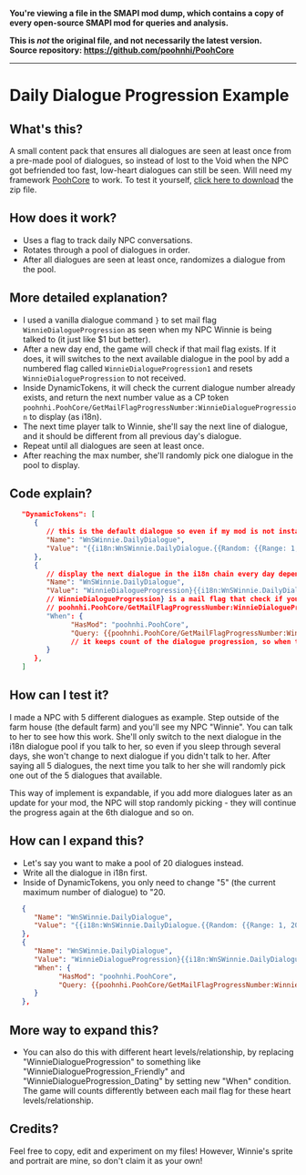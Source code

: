 **You're viewing a file in the SMAPI mod dump, which contains a copy of every open-source SMAPI mod
for queries and analysis.**

**This is _not_ the original file, and not necessarily the latest version.**  
**Source repository: https://github.com/poohnhi/PoohCore**

----

# Daily Dialogue Progression Example

## What's this?
A small content pack that ensures all dialogues are seen at least once from a pre-made pool of dialogues, so instead of lost to the Void when the NPC got befriended too fast, low-heart dialogues can still be seen. Will need my framework [PoohCore](https://github.com/poohnhi/PoohCore/releases) to work. To test it yourself, [click here to download](https://github.com/poohnhi/PoohCore/raw/main/.%5BCP%5D%20Daily%20Dialogue%20Progression%20Example/%5BCP%5D%20Daily%20Dialogue%20Progression%20Example.zip) the zip file.

## How does it work?
- Uses a flag to track daily NPC conversations.
- Rotates through a pool of dialogues in order.
- After all dialogues are seen at least once, randomizes a dialogue from the pool.

## More detailed explanation?
- I used a vanilla dialogue command `}` to set mail flag `WinnieDialogueProgression` as seen when my NPC Winnie is being talked to (it just like $1 but better).
- After a new day end, the game will check if that mail flag exists. If it does, it will switches to the next available dialogue in the pool by add a numbered flag called `WinnieDialogueProgression1` and resets `WinnieDialogueProgression` to not received.
- Inside DynamicTokens, it will check the current dialogue number already exists, and return the next number value as a CP token `poohnhi.PoohCore/GetMailFlagProgressNumber:WinnieDialogueProgression` to display (as i18n).
- The next time player talk to Winnie, she'll say the next line of dialogue, and it should be different from all previous day's dialogue.
- Repeat until all dialogues are seen at least once.
- After reaching the max number, she'll randomly pick one dialogue in the pool to display.

## Code explain?
```json
   "DynamicTokens": [
      {
         // this is the default dialogue so even if my mod is not installed, the game still have something to display by randomizing
         "Name": "WnSWinnie.DailyDialogue",
         "Value": "{{i18n:WnSWinnie.DailyDialogue.{{Random: {{Range: 1, 5}}}}}}", // you will need to change 5 to the number of max daily dialogue inside of your i18n file
      },
      {
         // display the next dialogue in the i18n chain every day depends on the number of time you have talked to the NPC
         "Name": "WnSWinnie.DailyDialogue",
         "Value": "WinnieDialogueProgression}{{i18n:WnSWinnie.DailyDialogue.{{poohnhi.PoohCore/GetMailFlagProgressNumber:WinnieDialogueProgression}}}}",
         // WinnieDialogueProgression} is a mail flag that check if you talked to her today and the dialogue got displayed at least once, change it to something like <NPCName>DialogueProgression instead (without the <>, and NPCName is your internal NPC name - the name should be something that no one else use)
         // poohnhi.PoohCore/GetMailFlagProgressNumber:WinnieDialogueProgression is a CP token that returns the number of the next dialogue that should be displayed. so if you haven't talk to your NPC it will be "1", if talked once it will be "2", if talked twice it will be "3",... and so on, to display the next dialogue (within i18n)
         "When": {
               "HasMod": "poohnhi.PoohCore",
               "Query: {{poohnhi.PoohCore/GetMailFlagProgressNumber:WinnieDialogueProgression}} <= 5": true
               // it keeps count of the dialogue progression, so when the player reaches the maximum number of dialogue available in i18n, dialogue will start to randomize instead (using the above default dialogue). you will need to change 5 to the number of max daily dialogue inside of your i18n file
         }
      },
   ]
```

## How can I test it?
I made a NPC with 5 different dialogues as example. Step outside of the farm house (the default farm) and you'll see my NPC "Winnie". You can talk to her to see how this work. She'll only switch to the next dialogue in the i18n dialogue pool if you talk to her, so even if you sleep through several days, she won't change to next dialogue if you didn't talk to her. After saying all 5 dialogues, the next time you talk to her she will randomly pick one out of the 5 dialogues that available. 

This way of implement is expandable, if you add more dialogues later as an update for your mod, the NPC will stop randomly picking - they will continue the progress again at the 6th dialogue and so on.

## How can I expand this?

- Let's say you want to make a pool of 20 dialogues instead.
- Write all the dialogue in i18n first.
- Inside of DynamicTokens, you only need to change "5" (the current maximum number of dialogue) to "20.
```json
   {
      "Name": "WnSWinnie.DailyDialogue",
      "Value": "{{i18n:WnSWinnie.DailyDialogue.{{Random: {{Range: 1, 20}}}}}}"
   },
   {
      "Name": "WnSWinnie.DailyDialogue",
      "Value": "WinnieDialogueProgression}{{i18n:WnSWinnie.DailyDialogue.{{poohnhi.PoohCore/GetMailFlagProgressNumber:WinnieDialogueProgression}}}}",
      "When": {
            "HasMod": "poohnhi.PoohCore",
            "Query: {{poohnhi.PoohCore/GetMailFlagProgressNumber:WinnieDialogueProgression}} <= 20": true
      }
   },
```

## More way to expand this?
- You can also do this with different heart levels/relationship, by replacing "WinnieDialogueProgression" to something like "WinnieDialogueProgression_Friendly" and "WinnieDialogueProgression_Dating" by setting new "When" condition. The game will counts differently between each mail flag for these heart levels/relationship.

## Credits?
Feel free to copy, edit and experiment on my files! However, Winnie's sprite and portrait are mine, so don't claim it as your own!